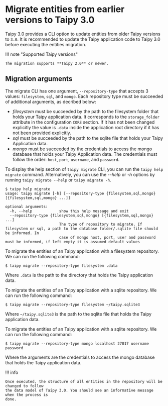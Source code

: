 # Migrate entities from earlier versions to Taipy 3.0

Taipy 3.0 provides a CLI option to update entities from older Taipy versions to `3.0`. It
is recommended to update the Taipy application code to Taipy 3.0 before executing the
entities migration.

!!! note "Supported Taipy versions"

    The migration supports **Taipy 2.0** or newer.

## Migration arguments

The migrate CLI has one argument, `--repository-type` that accepts 3 values: `filesystem`,
`sql`, and `mongo`. Each repository type must be succeeded of additional arguments, as
decribed below:

- *filesystem* must be succeeded by the path to the filesystem folder that holds your Taipy
application data. It corresponds to the `storage_folder` attribute in the configuration `CORE`
section. If it has not been changed explicitly the value is `.data` inside the application root
directory if it has not been provided explicitly.
- *sql* must be succeeded by the path to the sqlite file that holds your Taipy Application data.
- *mongo* must be succeeded by the credentials to access the mongo database that holds
your Taipy Application data. The credentials must follow the order: `host`, `port`, `username`, and `password`.

To display the help section of `taipy migrate` CLI, you can run the `taipy help migrate` command.
Alternatively, you can use the *--help* or *-h* options by running `taipy migrate --help` or `taipy migrate -h`.

```console
$ taipy help migrate
usage: taipy migrate [-h] [--repository-type {filesystem,sql,mongo} [{filesystem,sql,mongo} ...]]

optional arguments:
  -h, --help            show this help message and exit
  --repository-type {filesystem,sql,mongo} [{filesystem,sql,mongo} ...]
                        The type of repository to migrate. If filesystem or sql, a path to the database folder/.sqlite file should be informed. In
                        case of mongo host, port, user and password must be informed, if left empty it is assumed default values
```

To migrate the entities of an Taipy application with a filesystem repository. We can run the following command:

```console
$ taipy migrate --repository-type filesystem .data
``` 

Where `.data` is the path to the directory that holds the Taipy application data.

To migrate the entities of an Taipy application with a sqlite repository. We can run the following command:

```console
$ taipy migrate --repository-type filesystem ~/taipy.sqlite3
```

Where  `~/taipy.sqlite3` is the path to the sqlite file that holds the Taipy application data.

To migrate the entities of an Taipy application with a sqlite repository. We can run the following command:

```console
$ taipy migrate --repository-type mongo localhost 27017 username password
```

Where the arguments are the credentials to access the mongo database that holds the Taipy application data.

!!! info

    Once executed, the structure of all entities in the repository will be changed to follow
    the data model of Taipy 3.0. You should see an informative message when the process is
    done.